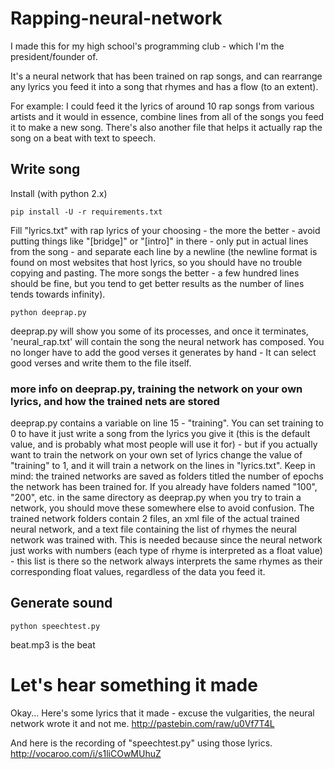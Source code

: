 # Rapping-neural-network
I made this for my high school's programming club - which I'm the president/founder of.

It's a neural network that has been trained on rap songs, and can rearrange any lyrics you feed it into a song that rhymes and has a flow (to an extent).

For example: I could feed it the lyrics of around 10 rap songs from various artists and it would in essence, combine lines from all of the songs you feed it to make a new song. There's also another file that helps it actually rap the song on a beat with text to speech.





## Write song

Install (with python 2.x)

    pip install -U -r requirements.txt 

Fill "lyrics.txt" with rap lyrics of your choosing - the more the better - avoid putting things like "[bridge]" or "[intro]" in there - only put in actual lines from the song - and separate each line by a newline (the newline format is found on most websites that host lyrics, so you should have no trouble copying and pasting. The more songs the better - a few hundred lines should be fine, but you tend to get better results as the number of lines tends towards infinity).

    python deeprap.py

deeprap.py will show you some of its processes, and once it terminates, 'neural_rap.txt' will contain the song the neural network has composed. You no longer have to add the good verses it generates by hand - It can select good verses and write them to the file itself.

### more info on deeprap.py, training the network on your own lyrics, and how the trained nets are stored ###
deeprap.py contains a variable on line 15 - "training". You can set training to 0 to have it just write a song from the lyrics you give it (this is the default value, and is probably what most people will use it for) - but if you actually want to train the network on your own set of lyrics change the value of "training" to 1, and it will train a network on the lines in "lyrics.txt". Keep in mind: the trained networks are saved as folders titled the number of epochs the network has been trained for. If you already have folders named "100", "200", etc. in the same directory as deeprap.py when you try to train a network, you should move these somewhere else to avoid confusion. The trained network folders contain 2 files, an xml file of the actual trained neural network, and a text file containing the list of rhymes the neural network was trained with. This is needed because since the neural network just works with numbers (each type of rhyme is interpreted as a float value) - this list is there so the network always interprets the same rhymes as their corresponding float values, regardless of the data you feed it.
    
## Generate sound

    python speechtest.py 
    
beat.mp3 is the beat

# Let's hear something it made
Okay... Here's some lyrics that it made - excuse the vulgarities, the neural network wrote it and not me.
http://pastebin.com/raw/u0Vf7T4L

And here is the recording of "speechtest.py" using those lyrics.
http://vocaroo.com/i/s1liCOwMUhuZ
